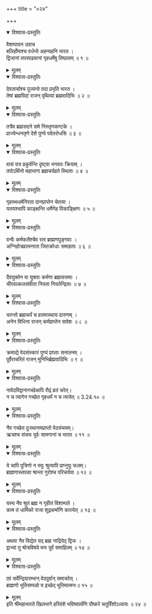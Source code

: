 +++
title = "०२४"

+++

<details open><summary>विश्वास-प्रस्तुतिः</summary>

वैशम्पायन उवाच  
बलिर्होमाश्च वर्धन्ते अहन्यहनि भारत ।  
द्विजानां तपसाढ्यानां गृहधर्मेषु तिष्ठताम् ॥ १ ॥
</details>

<details><summary>मूलम्</summary>

वैशम्पायन उवाच  
बलिर्होमाश्च वर्धन्ते अहन्यहनि भारत ।  
द्विजानां तपसाढ्यानां गृहधर्मेषु तिष्ठताम् ॥ १ ॥
</details>

<details open><summary>विश्वास-प्रस्तुतिः</summary>

देवतार्चाश्च पूज्यन्ते तदा प्रभृति भारत ।  
तेषां ब्रह्मविदां राजन् पृथिव्यां ब्रह्मवादिभिः ॥ २ ॥
</details>

<details><summary>मूलम्</summary>

देवतार्चाश्च पूज्यन्ते तदा प्रभृति भारत ।  
तेषां ब्रह्मविदां राजन् पृथिव्यां ब्रह्मवादिभिः ॥ २ ॥
</details>

<details open><summary>विश्वास-प्रस्तुतिः</summary>

तत्रैव ब्रह्मसदने समे निस्तृणकण्टके ।  
प्राज्येन्धनतृणे देशे पुण्ये पर्वतरोधसि ॥ ३ ॥
</details>

<details><summary>मूलम्</summary>

तत्रैव ब्रह्मसदने समे निस्तृणकण्टके ।  
प्राज्येन्धनतृणे देशे पुण्ये पर्वतरोधसि ॥ ३ ॥
</details>

<details open><summary>विश्वास-प्रस्तुतिः</summary>

वासं यत्र प्रकुर्वन्ति दृष्ट्वा भगवतः क्रियाम् ।  
तपोऽर्थिनो महाभागा ब्रह्मचर्यव्रते स्थिताः ॥ ४ ॥
</details>

<details><summary>मूलम्</summary>

वासं यत्र प्रकुर्वन्ति दृष्ट्वा भगवतः क्रियाम् ।  
तपोऽर्थिनो महाभागा ब्रह्मचर्यव्रते स्थिताः ॥ ४ ॥
</details>

<details open><summary>विश्वास-प्रस्तुतिः</summary>

गृहस्थधर्मनिरता दानप्राप्तेन चेतसा ।  
यतयश्चापि काङ्क्षन्ति धर्मेणेह विकाङ्क्षिणः ॥ ५ ॥
</details>

<details><summary>मूलम्</summary>

गृहस्थधर्मनिरता दानप्राप्तेन चेतसा ।  
यतयश्चापि काङ्क्षन्ति धर्मेणेह विकाङ्क्षिणः ॥ ५ ॥
</details>

<details open><summary>विश्वास-प्रस्तुतिः</summary>

वन्यैः कर्मफलैश्चैव रता ब्राह्मणपुङ्गवाः ।  
अग्निहोत्रव्रतस्नाता जितक्रोधाः समाहताः ॥ ६ ॥
</details>

<details><summary>मूलम्</summary>

वन्यैः कर्मफलैश्चैव रता ब्राह्मणपुङ्गवाः ।  
अग्निहोत्रव्रतस्नाता जितक्रोधाः समाहताः ॥ ६ ॥
</details>

<details open><summary>विश्वास-प्रस्तुतिः</summary>

दैवयुक्तेन वा युक्ताः कर्मणा ब्रह्मसत्तमाः ।  
चीरवल्कलसंवीता नियता नियतेन्द्रियाः ॥ ७ ॥
</details>

<details><summary>मूलम्</summary>

दैवयुक्तेन वा युक्ताः कर्मणा ब्रह्मसत्तमाः ।  
चीरवल्कलसंवीता नियता नियतेन्द्रियाः ॥ ७ ॥
</details>

<details open><summary>विश्वास-प्रस्तुतिः</summary>

चरन्तो ब्रह्मचर्यं च व्रतमास्थाय दारुणम् ।  
अनेन विधिना राजन् कर्मप्राप्तेन सर्वशः ॥ ८ ॥
</details>

<details><summary>मूलम्</summary>

चरन्तो ब्रह्मचर्यं च व्रतमास्थाय दारुणम् ।  
अनेन विधिना राजन् कर्मप्राप्तेन सर्वशः ॥ ८ ॥
</details>

<details open><summary>विश्वास-प्रस्तुतिः</summary>

क्रमाद्ये वेदसंस्कारं पुण्यं प्राप्ताः सनातनम् ।  
पूर्वैराचरितं राजन् मुनिभिर्ब्रह्मवादिभिः ॥ ९ ॥
</details>

<details><summary>मूलम्</summary>

क्रमाद्ये वेदसंस्कारं पुण्यं प्राप्ताः सनातनम् ।  
पूर्वैराचरितं राजन् मुनिभिर्ब्रह्मवादिभिः ॥ ९ ॥
</details>

<details open><summary>विश्वास-प्रस्तुतिः</summary>

नावेदविद्वानागच्छेन्नापि रौद्रं व्रतं चरेत्।  
न च त्यागेन गच्छेत गृहधर्मं न च त्यजेत् ॥ 3.24.१० ॥
</details>

<details><summary>मूलम्</summary>

नावेदविद्वानागच्छेन्नापि रौद्रं व्रतं चरेत्।  
न च त्यागेन गच्छेत गृहधर्मं न च त्यजेत् ॥ 3.24.१० ॥
</details>

<details open><summary>विश्वास-प्रस्तुतिः</summary>

नैव गच्छेत दुःस्थानमप्राप्तो वेदसंचयम्।  
ऋचश्च संचयः पूर्वः सामगानां च भारत ॥ ११ ॥
</details>

<details><summary>मूलम्</summary>

नैव गच्छेत दुःस्थानमप्राप्तो वेदसंचयम्।  
ऋचश्च संचयः पूर्वः सामगानां च भारत ॥ ११ ॥
</details>

<details open><summary>विश्वास-प्रस्तुतिः</summary>

ये चापि पुत्रिणो न स्युः श्रुत्यापि प्राप्नुयुः फलम्।  
ब्राह्मणास्तपसा श्रान्ता गुरोश्च परिचर्यया ॥ १२ ॥
</details>

<details><summary>मूलम्</summary>

ये चापि पुत्रिणो न स्युः श्रुत्यापि प्राप्नुयुः फलम्।  
ब्राह्मणास्तपसा श्रान्ता गुरोश्च परिचर्यया ॥ १२ ॥
</details>

<details open><summary>विश्वास-प्रस्तुतिः</summary>

यस्य नैव श्रुतं ब्रह्म न गृहीतं विशाम्पते ।  
काम तं धार्मिको राजा शूद्रकर्माणि कारयेत् ॥ १३ ॥
</details>

<details><summary>मूलम्</summary>

यस्य नैव श्रुतं ब्रह्म न गृहीतं विशाम्पते ।  
काम तं धार्मिको राजा शूद्रकर्माणि कारयेत् ॥ १३ ॥
</details>

<details open><summary>विश्वास-प्रस्तुतिः</summary>

अथवा नैव विद्येत यद् ब्रह्म नाद्रियेद् द्विजः ।  
द्वाभ्यां तु श्रोत्रविषये मनः पूर्वं समाहितम् ॥ १४ ॥
</details>

<details><summary>मूलम्</summary>

अथवा नैव विद्येत यद् ब्रह्म नाद्रियेद् द्विजः ।  
द्वाभ्यां तु श्रोत्रविषये मनः पूर्वं समाहितम् ॥ १४ ॥
</details>

<details open><summary>विश्वास-प्रस्तुतिः</summary>

एवं सर्वेन्द्रियारम्भान् वेदपूर्वान् समाचरेत् ।  
ब्राह्मणो भूतिसम्पन्नो य इच्छेद् भूतिमात्मनः॥ १५ ॥
</details>

<details><summary>मूलम्</summary>

एवं सर्वेन्द्रियारम्भान् वेदपूर्वान् समाचरेत् ।  
ब्राह्मणो भूतिसम्पन्नो य इच्छेद् भूतिमात्मनः॥ १५ ॥
</details>
इति श्रीमहाभारते खिलभागे हरिवंशे भविष्यपर्वणि पौष्करे चतुर्विंशोऽध्यायः ॥ २४ ॥